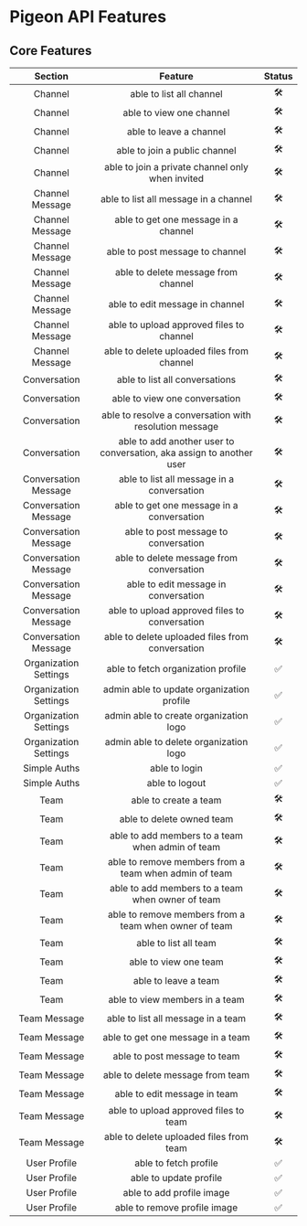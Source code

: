 # Pigeon API Features

## Core Features
| Section | Feature | Status |
| :---: | :---: | :---: |
| Channel | able to list all channel | 🛠 |
| Channel | able to view one channel | 🛠 |
| Channel | able to leave a channel | 🛠 |
| Channel | able to join a public channel | 🛠 |
| Channel | able to join a private channel only when invited | 🛠 |
| Channel Message | able to list all message in a channel | 🛠 |
| Channel Message | able to get one message in a channel | 🛠 |
| Channel Message | able to post message to channel | 🛠 |
| Channel Message | able to delete message from channel | 🛠 |
| Channel Message | able to edit message in channel | 🛠 |
| Channel Message | able to upload approved files to channel | 🛠 |
| Channel Message | able to delete uploaded files from channel | 🛠 |
| Conversation | able to list all conversations | 🛠 |
| Conversation | able to view one conversation | 🛠 |
| Conversation | able to resolve a conversation with resolution message | 🛠 |
| Conversation | able to add another user to conversation, aka assign to another user | 🛠 |
| Conversation Message | able to list all message in a conversation | 🛠 |
| Conversation Message | able to get one message in a conversation | 🛠 |
| Conversation Message | able to post message to conversation | 🛠 |
| Conversation Message | able to delete message from conversation | 🛠 |
| Conversation Message | able to edit message in conversation | 🛠 |
| Conversation Message | able to upload approved files to conversation | 🛠 |
| Conversation Message | able to delete uploaded files from conversation | 🛠 |
| Organization Settings | able to fetch organization profile | ✅ |
| Organization Settings | admin able to update organization profile | ✅ |
| Organization Settings | admin able to create organization logo | ✅ |
| Organization Settings | admin able to delete organization logo | ✅ |
| Simple Auths | able to login | ✅ |
| Simple Auths | able to logout | ✅ |
| Team | able to create a team | 🛠 |
| Team | able to delete owned team | 🛠 |
| Team | able to add members to a team when admin of team | 🛠 |
| Team | able to remove members from a team when admin of team | 🛠 |
| Team | able to add members to a team when owner of team | 🛠 |
| Team | able to remove members from a team when owner of team | 🛠 |
| Team | able to list all team | 🛠 |
| Team | able to view one team | 🛠 |
| Team | able to leave a team | 🛠 |
| Team | able to view members in a team | 🛠 |
| Team Message | able to list all message in a team | 🛠 |
| Team Message | able to get one message in a team | 🛠 |
| Team Message | able to post message to team | 🛠 |
| Team Message | able to delete message from team | 🛠 |
| Team Message | able to edit message in team | 🛠 |
| Team Message | able to upload approved files to team | 🛠 |
| Team Message | able to delete uploaded files from team | 🛠 |
| User Profile | able to fetch profile | ✅ |
| User Profile | able to update profile | ✅ |
| User Profile | able to add profile image | ✅ |
| User Profile | able to remove profile image | ✅ |
